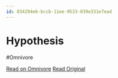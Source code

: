 ```yaml
---
id: 834294e6-bccb-11ee-9533-039e331e7ead
---
```


# Hypothesis
#Omnivore

[Read on Omnivore](https://omnivore.app/me/hypothesis-18d49267eea)
[Read Original](https://hypothes.is/a/VytPSrzIEe6hS7t6_SkK_A)

